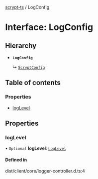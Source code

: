[scrypt-ts](../README.md) / LogConfig

# Interface: LogConfig

## Hierarchy

- **`LogConfig`**

  ↳ [`ScryptConfig`](ScryptConfig.md)

## Table of contents

### Properties

- [logLevel](LogConfig.md#loglevel)

## Properties

### logLevel

• `Optional` **logLevel**: [`LogLevel`](../README.md#loglevel)

#### Defined in

dist/client/core/logger-controller.d.ts:4
